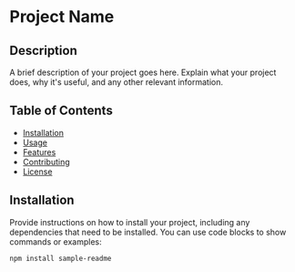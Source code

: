 # Project Name

## Description

A brief description of your project goes here. Explain what your project does, why it's useful, and any other relevant information.

## Table of Contents

- [Installation](#installation)
- [Usage](#usage)
- [Features](#features)
- [Contributing](#contributing)
- [License](#license)

## Installation

Provide instructions on how to install your project, including any dependencies that need to be installed. You can use code blocks to show commands or examples:

```bash
npm install sample-readme
